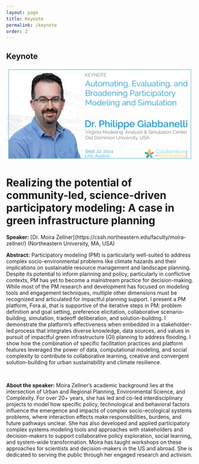 ```yaml
---
layout: page
title: Keynote
permalink: /keynote
order: 2
---
```


<h2>Keynote</h2>

<div>
    <img src="/assets/copamo-keynote.png" alt="CoPaMo keynote" class="center"><br />
</div>

<h1>Realizing the potential of community-led, science-driven participatory modeling: A case in green infrastructure planning</h1>
<b>Speaker:</b> [Dr. Moira Zellner](https://cssh.northeastern.edu/faculty/moira-zellner/) (Northeastern University, MA, USA)

<b>Abstract:</b> Participatory modeling (PM) is particularly well-suited to address complex socio-environmental problems like climate hazards and their implications on sustainable resource management and landscape planning. Despite its potential to inform planning and policy, particularly in conflictive contexts, PM has yet to become a mainstream practice for decision-making. While most of the PM research and development has focused on modeling tools and engagement techniques, multiple other dimensions must be recognized and articulated for impactful planning support. I present a PM platform, Fora.ai, that is supportive of the iterative steps in PM: problem definition and goal setting, preference elicitation, collaborative scenario-building, simulation, tradeoff deliberation, and solution-building. I demonstrate the platform’s effectiveness when embedded in a stakeholder-led process that integrates diverse knowledge, data sources, and values in pursuit of impactful green infrastructure (GI) planning to address flooding. I show how the combination of specific facilitation practices and platform features leveraged the power of data, computational modeling, and social complexity to contribute to collaborative learning, creative and convergent solution-building for urban sustainability and climate resilience.

<br/>

<b>About the speaker:</b> Moira Zellner’s academic background lies at the intersection of Urban and Regional Planning, Environmental Science, and Complexity. For over 20+ years, she has led and co-led interdisciplinary projects to model how specific policy, technological and behavioral factors influence the emergence and impacts of complex socio-ecological systems problems, where interaction effects make responsibilities, burdens, and future pathways unclear. She has also developed and applied participatory complex systems modeling tools and approaches with stakeholders and decision-makers to support collaborative policy exploration, social learning, and system-wide transformation.  Moira has taught workshops on these approaches for scientists and decision-makers in the US and abroad. She is dedicated to serving the public through her engaged research and activism.
